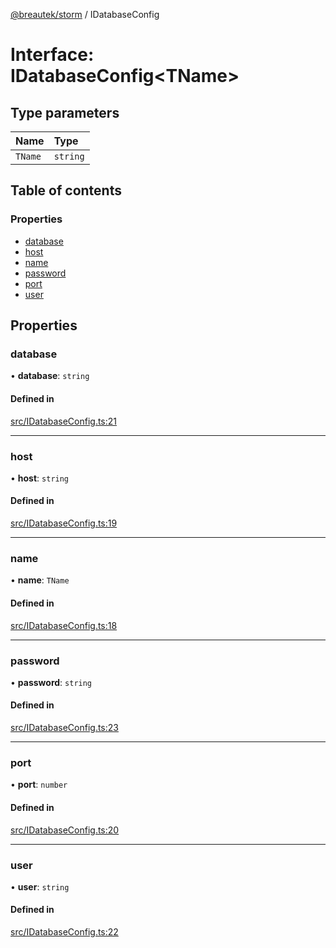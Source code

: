 [@breautek/storm](../README.md) / IDatabaseConfig

# Interface: IDatabaseConfig<TName\>

## Type parameters

| Name | Type |
| :------ | :------ |
| `TName` | `string` |

## Table of contents

### Properties

- [database](IDatabaseConfig.md#database)
- [host](IDatabaseConfig.md#host)
- [name](IDatabaseConfig.md#name)
- [password](IDatabaseConfig.md#password)
- [port](IDatabaseConfig.md#port)
- [user](IDatabaseConfig.md#user)

## Properties

### database

• **database**: `string`

#### Defined in

[src/IDatabaseConfig.ts:21](https://github.com/breautek/storm/blob/ff9b3c9/src/IDatabaseConfig.ts#L21)

___

### host

• **host**: `string`

#### Defined in

[src/IDatabaseConfig.ts:19](https://github.com/breautek/storm/blob/ff9b3c9/src/IDatabaseConfig.ts#L19)

___

### name

• **name**: `TName`

#### Defined in

[src/IDatabaseConfig.ts:18](https://github.com/breautek/storm/blob/ff9b3c9/src/IDatabaseConfig.ts#L18)

___

### password

• **password**: `string`

#### Defined in

[src/IDatabaseConfig.ts:23](https://github.com/breautek/storm/blob/ff9b3c9/src/IDatabaseConfig.ts#L23)

___

### port

• **port**: `number`

#### Defined in

[src/IDatabaseConfig.ts:20](https://github.com/breautek/storm/blob/ff9b3c9/src/IDatabaseConfig.ts#L20)

___

### user

• **user**: `string`

#### Defined in

[src/IDatabaseConfig.ts:22](https://github.com/breautek/storm/blob/ff9b3c9/src/IDatabaseConfig.ts#L22)
